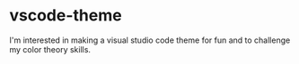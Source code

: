 # vscode-theme
I'm interested in making a visual studio code theme for fun and to challenge my color theory skills.
